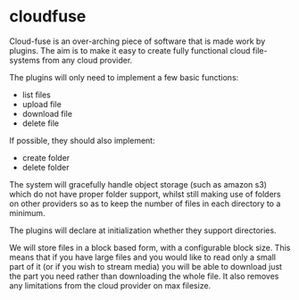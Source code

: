 # cloudfuse

Cloud-fuse is an over-arching piece of software that is made work by plugins. The aim is to make it easy to create fully functional cloud file-systems from any cloud provider.

The plugins will only need to implement a few basic functions:

* list files
* upload file
* download file
* delete file

If possible, they should also implement:

* create folder
* delete folder

The system will gracefully handle object storage (such as amazon s3) which do not have proper folder support, whilst still making use of folders on other providers so as to keep the number of files in each directory to a minimum.

The plugins will declare at initialization whether they support directories.

We will store files in a block based form, with a configurable block size. This means that if you have large files and you would like to read only a small part of it (or if you wish to stream media) you will be able to download just the part you need rather than downloading the whole file. It also removes any limitations from the cloud provider on max filesize.
